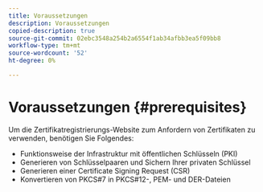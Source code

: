 ```yaml
---
title: Voraussetzungen
description: Voraussetzungen
copied-description: true
source-git-commit: 02ebc3548a254b2a6554f1ab34afbb3ea5f09bb8
workflow-type: tm+mt
source-wordcount: '52'
ht-degree: 0%

---
```


# Voraussetzungen {#prerequisites}

Um die Zertifikatregistrierungs-Website zum Anfordern von Zertifikaten zu verwenden, benötigen Sie Folgendes:

* Funktionsweise der Infrastruktur mit öffentlichen Schlüsseln (PKI)
* Generieren von Schlüsselpaaren und Sichern Ihrer privaten Schlüssel
* Generieren einer Certificate Signing Request (CSR)
* Konvertieren von PKCS#7 in PKCS#12-, PEM- und DER-Dateien
